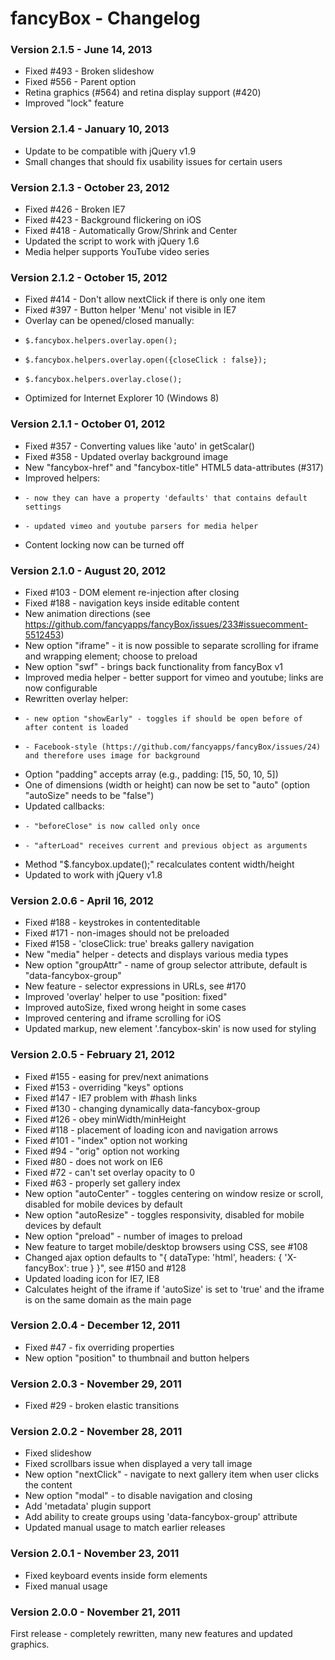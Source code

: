 fancyBox - Changelog
=========

### Version 2.1.5 - June 14, 2013
* Fixed #493 - Broken slideshow
* Fixed #556 - Parent option
* Retina graphics (#564) and retina display support (#420)
* Improved "lock" feature

### Version 2.1.4 - January 10, 2013
* Update to be compatible with jQuery v1.9
* Small changes that should fix usability issues for certain users

### Version 2.1.3 - October 23, 2012

* Fixed #426 - Broken IE7
* Fixed #423 - Background flickering on iOS
* Fixed #418 - Automatically Grow/Shrink and Center
* Updated the script to work with jQuery 1.6
* Media helper supports YouTube video series

### Version 2.1.2 - October 15, 2012

* Fixed #414 - Don't allow nextClick if there is only one item
* Fixed #397 - Button helper 'Menu' not visible in IE7
* Overlay can be opened/closed manually:
*     $.fancybox.helpers.overlay.open();
*     $.fancybox.helpers.overlay.open({closeClick : false});
*     $.fancybox.helpers.overlay.close();
* Optimized for Internet Explorer 10 (Windows 8)

### Version 2.1.1 - October 01, 2012

* Fixed #357 - Converting values like 'auto' in getScalar()
* Fixed #358 - Updated overlay background image
* New "fancybox-href" and "fancybox-title" HTML5 data-attributes (#317)
* Improved helpers:
*     - now they can have a property 'defaults' that contains default settings
*     - updated vimeo and youtube parsers for media helper
* Content locking now can be turned off

### Version 2.1.0 - August 20, 2012

* Fixed #103 - DOM element re-injection after closing
* Fixed #188 - navigation keys inside editable content
* New animation directions (see https://github.com/fancyapps/fancyBox/issues/233#issuecomment-5512453)
* New option "iframe" - it is now possible to separate scrolling for iframe and wrapping element; choose to preload
* New option "swf" - brings back functionality from fancyBox v1
* Improved media helper - better support for vimeo and youtube; links are now configurable
* Rewritten overlay helper:
*     - new option "showEarly" - toggles if should be open before of after content is loaded
*     - Facebook-style (https://github.com/fancyapps/fancyBox/issues/24) and therefore uses image for background
* Option "padding" accepts array (e.g., padding: [15, 50, 10, 5])
* One of dimensions (width or height) can now be set to "auto" (option "autoSize" needs to be "false")
* Updated callbacks:
*     - "beforeClose" is now called only once
*     - "afterLoad" receives current and previous object as arguments
* Method "$.fancybox.update();" recalculates content width/height
* Updated to work with jQuery v1.8

### Version 2.0.6 - April 16, 2012

* Fixed #188 - keystrokes in contenteditable
* Fixed #171 - non-images should not be preloaded
* Fixed #158 - 'closeClick: true' breaks gallery navigation
* New "media" helper - detects and displays various media types
* New option "groupAttr" - name of group selector attribute, default is "data-fancybox-group"
* New feature - selector expressions in URLs, see #170
* Improved 'overlay' helper to use "position: fixed"
* Improved autoSize, fixed wrong height in some cases
* Improved centering and iframe scrolling for iOS
* Updated markup, new element '.fancybox-skin' is now used for styling

### Version 2.0.5 - February 21, 2012

* Fixed #155 - easing for prev/next animations
* Fixed #153 - overriding "keys" options
* Fixed #147 - IE7 problem with #hash links
* Fixed #130 - changing dynamically data-fancybox-group
* Fixed #126 - obey minWidth/minHeight
* Fixed #118 - placement of loading icon and navigation arrows
* Fixed #101 - "index" option not working
* Fixed #94 - "orig" option not working
* Fixed #80 - does not work on IE6
* Fixed #72 - can't set overlay opacity to 0
* Fixed #63 - properly set gallery index
* New option "autoCenter" - toggles centering on window resize or scroll, disabled for mobile devices by default
* New option "autoResize" - toggles responsivity, disabled for mobile devices by default
* New option "preload" - number of images to preload
* New feature to target mobile/desktop browsers using CSS, see #108
* Changed ajax option defaults to "{ dataType: 'html', headers: { 'X-fancyBox': true } }", see #150 and #128
* Updated loading icon for IE7, IE8
* Calculates height of the iframe if 'autoSize' is set to 'true' and the iframe is on the same domain as the main page

### Version 2.0.4 - December 12, 2011

* Fixed #47 - fix overriding properties
* New option "position" to thumbnail and button helpers


### Version 2.0.3 - November 29, 2011

* Fixed #29 - broken elastic transitions


### Version 2.0.2 - November 28, 2011

* Fixed slideshow
* Fixed scrollbars issue when displayed a very tall image
* New option "nextClick" - navigate to next gallery item when user clicks the content
* New option "modal" - to disable navigation and closing
* Add 'metadata' plugin support
* Add ability to create groups using 'data-fancybox-group' attribute
* Updated manual usage to match earlier releases


### Version 2.0.1 - November 23, 2011

* Fixed keyboard events inside form elements
* Fixed manual usage


### Version 2.0.0 - November 21, 2011

First release - completely rewritten, many new features and updated graphics.